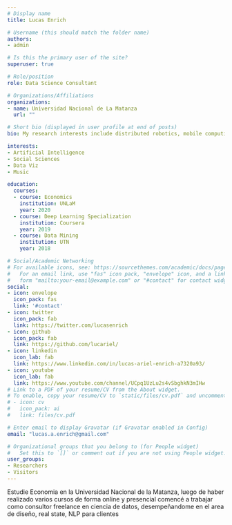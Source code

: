 ```yaml
---
# Display name
title: Lucas Enrich

# Username (this should match the folder name)
authors:
- admin

# Is this the primary user of the site?
superuser: true

# Role/position
role: Data Science Consultant

# Organizations/Affiliations
organizations:
- name: Universidad Nacional de La Matanza
  url: ""

# Short bio (displayed in user profile at end of posts)
bio: My research interests include distributed robotics, mobile computing and programmable matter.

interests:
- Artificial Intelligence
- Social Sciences
- Data Viz
- Music

education:
  courses:
  - course: Economics
    institution: UNLaM
    year: 2020
  - course: Deep Learning Specialization
    institution: Coursera
    year: 2019
  - course: Data Mining
    institution: UTN
    year: 2018

# Social/Academic Networking
# For available icons, see: https://sourcethemes.com/academic/docs/page-builder/#icons
#   For an email link, use "fas" icon pack, "envelope" icon, and a link in the
#   form "mailto:your-email@example.com" or "#contact" for contact widget.
social:
- icon: envelope
  icon_pack: fas
  link: '#contact'
- icon: twitter
  icon_pack: fab
  link: https://twitter.com/lucasenrich
- icon: github
  icon_pack: fab
  link: https://github.com/lucariel/
- icon: linkedin
  icon_lab: fab
  link: https://www.linkedin.com/in/lucas-ariel-enrich-a7320a93/
- icon: youtube
  icon_lab: fab
  link: https://www.youtube.com/channel/UCpq1UzLu2s4vSbghkN3mIHw
# Link to a PDF of your resume/CV from the About widget.
# To enable, copy your resume/CV to `static/files/cv.pdf` and uncomment the lines below.
# - icon: cv
#   icon_pack: ai
#   link: files/cv.pdf

# Enter email to display Gravatar (if Gravatar enabled in Config)
email: "lucas.a.enrich@gmail.com"

# Organizational groups that you belong to (for People widget)
#   Set this to `[]` or comment out if you are not using People widget.
user_groups:
- Researchers
- Visitors
---
```

Estudie Economia en la Universidad Nacional de la Matanza, luego de haber realizado varios cursos de forma online y presencial comencé a trabajar como consultor freelance en ciencia de datos, desempeñandome en el area de diseño, real state, NLP para clientes 
